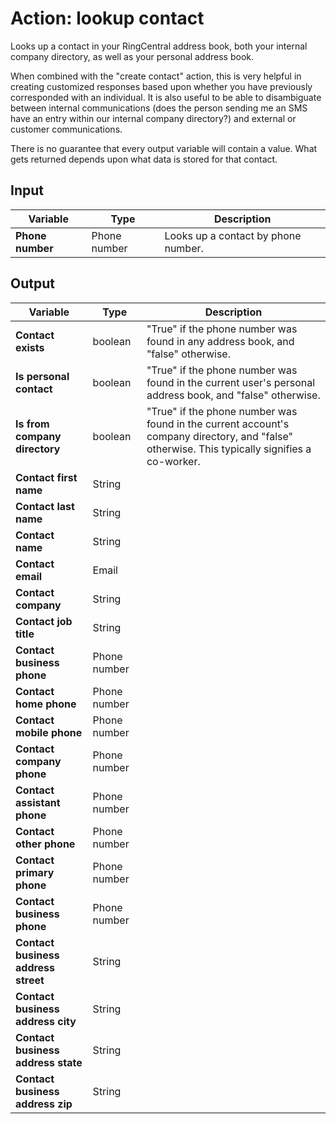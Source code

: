 # Action: lookup contact

Looks up a contact in your RingCentral address book, both your internal company directory, as well as your personal address book. 

When combined with the "create contact" action, this is very helpful in creating customized responses based upon whether you have previously corresponded with an individual. It is also useful to be able to disambiguate between internal communications (does the person sending me an SMS have an entry within our internal company directory?) and external or customer communications. 

There is no guarantee that every output variable will contain a value. What gets returned depends upon what data is stored for that contact. 

## Input

| Variable         | Type         | Description                          |
|------------------|--------------|--------------------------------------|
| **Phone number** | Phone number | Looks up a contact by phone number.  |

## Output

| Variable         | Type         | Description                          |
|------------------|--------------|--------------------------------------|
| **Contact exists** | boolean | "True" if the phone number was found in any address book, and "false" otherwise. |
| **Is personal contact** | boolean | "True" if the phone number was found in the current user's personal address book, and "false" otherwise. |
| **Is from company directory** | boolean | "True" if the phone number was found in the current account's company directory, and "false" otherwise. This typically signifies a co-worker. |
| **Contact first name** | String | |
| **Contact last name** | String | |
| **Contact name** | String | |
| **Contact email** | Email | |
| **Contact company** | String | |
| **Contact job title** | String | |
| **Contact business phone** | Phone number | |
| **Contact home phone** | Phone number | |
| **Contact mobile phone** | Phone number | |
| **Contact company phone** | Phone number | |
| **Contact assistant phone** | Phone number | |
| **Contact other phone** | Phone number | |
| **Contact primary phone** | Phone number | |
| **Contact business phone** | Phone number | |
| **Contact business address street** | String | |
| **Contact business address city** | String | |
| **Contact business address state** | String | |
| **Contact business address zip** | String | |

